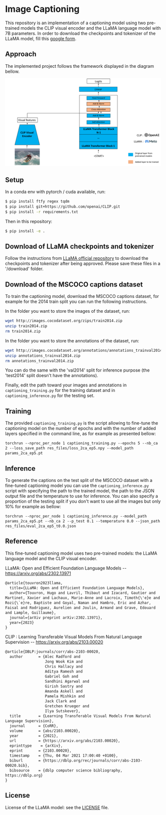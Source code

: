 # Image Captioning 

This repository is an implementation of a captioning model using two pre-trained models the CLIP visual encoder and the
LLaMA language model with 7B parameters.
In order to download the checkpoints and tokenizer of the LLaMA model, fill this [google form](https://forms.gle/jk851eBVbX1m5TAv5).


## Approach

The implemented project follows the framework displayed in the diagram bellow.

![](./img/diagram_captioning_model.png)


## Setup

In a conda env with pytorch / cuda available, run:
``` bash
$ pip install ftfy regex tqdm
$ pip install git+https://github.com/openai/CLIP.git
$ pip install -r requirements.txt
```
Then in this repository:
``` bash
$ pip install -e .
```

## Download of LLaMA checkpoints and tokenizer

Follow the instructions from [LLaMA official repository](https://github.com/facebookresearch/llama/tree/llama_v1) to download 
the checkpoints and tokenizer after being approved.
Please save these files in a '/download' folder.

## Download of the MSCOCO captions dataset
To train the captioning model, download the MSCOCO captions dataset, for example for the 2014 train split you can run
the following instructions.

In the folder you want to store the images of the dataset, run:
``` bash
wget http://images.cocodataset.org/zips/train2014.zip
unzip train2014.zip
rm train2014.zip
```

In the folder you want to store the annotations of the dataset, run:
```  bash
wget http://images.cocodataset.org/annotations/annotations_trainval2014.zip
unzip annotations_trainval2014.zip
rm annotations_trainval2014.zip
```

You can do the same with the 'val2014' split for inference purpose (the 'test2014' split doesn't have the annotations).

Finally, edit the path toward your images and annotations in `captioning_training.py` for the training dataset and in 
`captioning_inference.py` for the testing set.
##  Training
The provided `captioning_training.py` is the script allowing to fine-tune the captioning model on the number of epochs and with the number of added layers specified in the command line, as for example as presented bellow:

```
torchrun --nproc_per_node 1 captioning_training.py --epochs 5 --nb_ca 2 --loss_save_path res_files/loss_2ca_ep5.npy --model_path params_2ca_ep5.pt
```
## Inference

To generate the captions on the test split of the MSCOCO dataset with a fine-tuned captioning model you can use the `captioning_inference.py` script with specifying the path to the trained model, the path to the JSON output file and the temperature to use for inference. You can also specify a proportion of the testing split if you don't want to use all the images but only 10% for example as bellow:
```
torchrun --nproc_per_node 1 captioning_inference.py --model_path params_2ca_ep5.pt --nb_ca 2 --p_test 0.1 --temperature 0.0 --json_path res_files/eval_2ca_ep5_t0.0.json
```


## Reference

This fine-tuned captioning model uses two pre-trained models: the LLaMA language model and the CLIP visual encoder.



LLaMA: Open and Efficient Foundation Language Models -- https://arxiv.org/abs/2302.13971

```
@article{touvron2023llama,
  title={LLaMA: Open and Efficient Foundation Language Models},
  author={Touvron, Hugo and Lavril, Thibaut and Izacard, Gautier and Martinet, Xavier and Lachaux, Marie-Anne and Lacroix, Timoth{\'e}e and Rozi{\`e}re, Baptiste and Goyal, Naman and Hambro, Eric and Azhar, Faisal and Rodriguez, Aurelien and Joulin, Armand and Grave, Edouard and Lample, Guillaume},
  journal={arXiv preprint arXiv:2302.13971},
  year={2023}
}
```

CLIP : Learning Transferable Visual Models From Natural Language Supervision -- https://arxiv.org/abs/2103.00020
```
@article{DBLP:journals/corr/abs-2103-00020,
  author       = {Alec Radford and
                  Jong Wook Kim and
                  Chris Hallacy and
                  Aditya Ramesh and
                  Gabriel Goh and
                  Sandhini Agarwal and
                  Girish Sastry and
                  Amanda Askell and
                  Pamela Mishkin and
                  Jack Clark and
                  Gretchen Krueger and
                  Ilya Sutskever},
  title        = {Learning Transferable Visual Models From Natural Language Supervision},
  journal      = {CoRR},
  volume       = {abs/2103.00020},
  year         = {2021},
  url          = {https://arxiv.org/abs/2103.00020},
  eprinttype    = {arXiv},
  eprint       = {2103.00020},
  timestamp    = {Thu, 04 Mar 2021 17:00:40 +0100},
  biburl       = {https://dblp.org/rec/journals/corr/abs-2103-00020.bib},
  bibsource    = {dblp computer science bibliography, https://dblp.org}
}
```

## License
License of the LLaMA model: see the [LICENSE](LICENSE) file.
